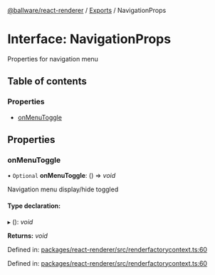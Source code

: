 [@ballware/react-renderer](../README.md) / [Exports](../modules.md) / NavigationProps

# Interface: NavigationProps

Properties for navigation menu

## Table of contents

### Properties

- [onMenuToggle](navigationprops.md#onmenutoggle)

## Properties

### onMenuToggle

• `Optional` **onMenuToggle**: () => *void*

Navigation menu display/hide toggled

#### Type declaration:

▸ (): *void*

**Returns:** *void*

Defined in: [packages/react-renderer/src/renderfactorycontext.ts:60](https://github.com/ballware/ballware-client/blob/5f55ce4/packages/react-renderer/src/renderfactorycontext.ts#L60)

Defined in: [packages/react-renderer/src/renderfactorycontext.ts:60](https://github.com/ballware/ballware-client/blob/5f55ce4/packages/react-renderer/src/renderfactorycontext.ts#L60)
